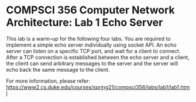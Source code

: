 # COMPSCI 356 Computer Network Architecture: Lab 1 Echo Server

This lab is a warm-up for the following four labs. You are required to implement a simple echo server individually using socket API. An echo server can listen on a specific TCP port, and wait for a client to connect. After a TCP connection is established between the echo server and a client, the client can send arbitrary messages to the server and the server will echo back the same message to the client.

For more information, please refer: https://www2.cs.duke.edu/courses/spring21/compsci356/labs/lab1/lab1.html

